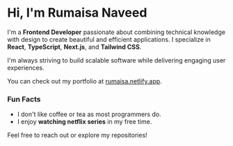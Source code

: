 # Hi, I'm Rumaisa Naveed

I'm a **Frontend Developer** passionate about combining technical knowledge with design to create beautiful and efficient applications. I specialize in **React**, **TypeScript**, **Next.js**, and **Tailwind CSS**.

I'm always striving to build scalable software while delivering engaging user experiences. 

You can check out my portfolio at [rumaisa.netlify.app](https://rumaisa.netlify.app).

### Fun Facts
- I don't like coffee or tea as most programmers do.
- I enjoy **watching netflix series** in my free time.

Feel free to reach out or explore my repositories!
